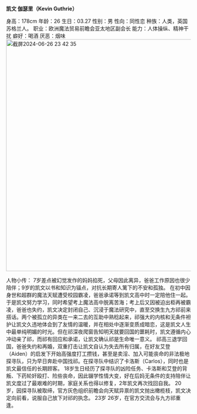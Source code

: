 **凯文 伽瑟里（Kevin Guthrie）**

身高：178cm
年龄：26
生日：03.27
性别：男
性向：同性恋
种族：人类，英国苏格兰人。
职业：欧洲魔法贸易前瞻会亚太地区副会长
能力：人体操纵、精神干扰
癖好：喝酒
厌恶：烟味
<img width="631" alt="截屏2024-06-26 23 42 35" src="https://github.com/bigmessyx3/bigmessyx3.github.io/assets/174403209/1494d9d7-c33e-471a-a443-d159c7901bfc">

人物小传：
        7岁差点被幻觉发作的妈妈掐死，父母因此离异，爸爸工作原因也很少陪伴；9岁的凯文以书和知识为锚点，对抗长期寄人篱下的不安和孤独。
        在初中因身世和超群的魔法天赋遭受校园霸凌，爸爸承诺等到凯文高中时一定陪他住一起。于是凯文努力学习，同时希望考上魔法高中脱离苦海；考上后又因被迫出柜再被霸凌，爸爸也失约，凯文决定封闭自己、沉浸于魔法研究中，直至交换生九方祁前来搭话。两个被孤立的异类在一来二去的互助中熟稔起来，祁强大的内核和无条件袒护让凯文久违地体会到了友情的温暖，并在相处中逐渐变质成暗恋，这是凯文人生中最单纯明媚的时光。但在祁深夜爬窗告知明天就要回国的噩耗时，凯文遵循内心冲动亲了祁，而祁有回应和承诺，让凯文确认祁是生命唯一意义。
        祁高三退学回国，爸爸失约和再婚，双重打击让凯文自认为失去所有归属，在好友艾登（Aiden）的启发下开始高强度打工攒钱，甚至是卖淫、加入可能丧命的非法极地探寻队，只为早日奔赴中国找祁。在探寻队中结识了卡洛斯（Carlos），同时也是凯文最信任的长期顾客。
        18岁生日经历了探寻队的凶险任务、卡洛斯和艾登的背叛、下药轮奸殴打、险些丧命，因此辍学性情大变，好在后妈无条件的支持陪伴让凯文度过了最艰难的时期，家庭关系也得以修复，2年凯文再次找回自我。
        20岁，因探寻队被取缔，官方灰色组织前瞻会向天赋异禀的凯文抛出橄榄枝，凯文决定向前看，说服自己放下对祁的执念。
        23岁
        26岁，在官方交流会与九方祁重逢。

